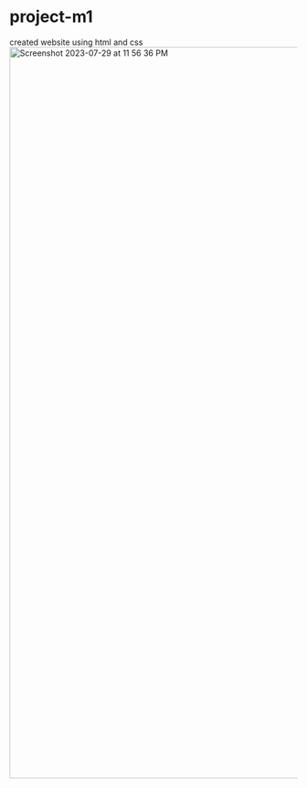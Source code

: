 # project-m1
created website using html and css
<img width="1280" alt="Screenshot 2023-07-29 at 11 56 36 PM" src="https://github.com/DesaiPriyansh19/project-m1/assets/133943282/9def92cb-c10e-4517-94aa-62759981ee80">
